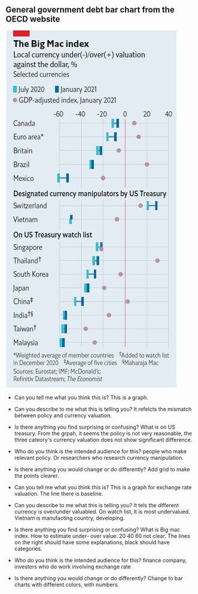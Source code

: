 ## General government debt bar chart from the OECD website

![big_mac_index](big_mac_index.jpg)

- Can you tell me what you think this is?
This is a graph.
- Can you describe to me what this is telling you?
It refelcts the mismatch between policy and currency valuation.
- Is there anything you find surprising or confusing?
What is on US treasury. From the grpah, it seems the policy is not very reasonable, the three cateory's currency valuation does not show significant difference.
- Who do you think is the intended audience for this?
people who make relevant policy. Or researchers who research currency manipulation.
- Is there anything you would change or do differently?
Add grid to make the points clearer.

- Can you tell me what you think this is?
This is a graph for exchange rate valuation. The line there is baseline.
- Can you describe to me what this is telling you?
It tels the different currency is over/under valuabled. On watch list, it is most undervalued. Vietnam is manufacting country, developing. 
- Is there anything you find surprising or confusing?
What is Big mac index. How to estimate under- over value. 20 40 60 not clear. The lines on the right should have some explanations, black should have categories.
- Who do you think is the intended audience for this?
finance company, investors who do work involving exchange rate
- Is there anything you would change or do differently?
Change to bar charts with different colors, with numbers. 
